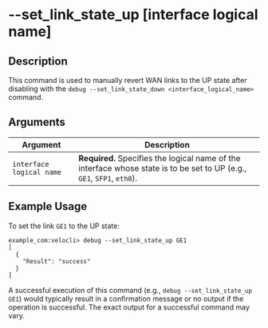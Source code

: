 #	--set_link_state_up [interface logical name]

##	Description
This command is used to manually revert WAN links to the UP state after disabling with the `debug --set_link_state_down <interface_logical_name>` command.

##  Arguments
| Argument                 | Description                                                                                                |
|--------------------------|------------------------------------------------------------------------------------------------------------|
| `interface logical name` | **Required.** Specifies the logical name of the interface whose state is to be set to UP (e.g., `GE1`, `SFP1`, `eth0`). |

##  Example Usage
To set the link `GE1` to the UP state:
```
example_com:velocli> debug --set_link_state_up GE1
[
  {
    "Result": "success"
  }
]
```
A successful execution of this command (e.g., `debug --set_link_state_up GE1`) would typically result in a confirmation message or no output if the operation is successful. The exact output for a successful command may vary.